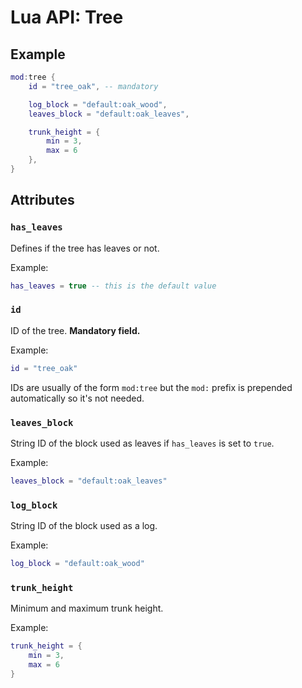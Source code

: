 # Lua API: Tree

## Example

```lua
mod:tree {
	id = "tree_oak", -- mandatory

	log_block = "default:oak_wood",
	leaves_block = "default:oak_leaves",

	trunk_height = {
		min = 3,
		max = 6
	},
}
```

## Attributes

### `has_leaves`

Defines if the tree has leaves or not.

Example:
```lua
has_leaves = true -- this is the default value
```

### `id`

ID of the tree. **Mandatory field.**

Example:
```lua
id = "tree_oak"
```

IDs are usually of the form `mod:tree` but the `mod:` prefix is prepended automatically so it's not needed.

### `leaves_block`

String ID of the block used as leaves if `has_leaves` is set to `true`.

Example:
```lua
leaves_block = "default:oak_leaves"
```

### `log_block`

String ID of the block used as a log.

Example:
```lua
log_block = "default:oak_wood"
```

### `trunk_height`

Minimum and maximum trunk height.

Example:
```lua
trunk_height = {
	min = 3,
	max = 6
}
```

